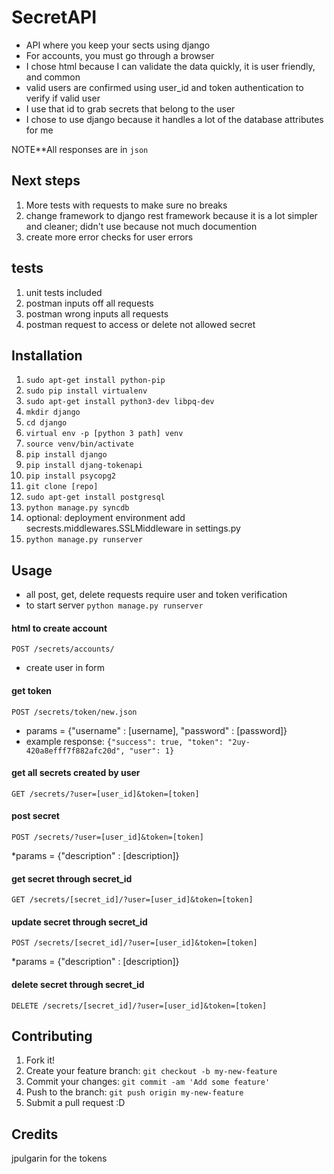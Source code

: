 # SecretAPI

* API where you keep your sects using django
* For accounts, you must go through a browser
* I chose html because I can validate the data quickly, it is user friendly, and common
* valid users are confirmed using user_id and token authentication to verify if valid user
* I use that id to grab secrets that belong to the user
* I chose to use django because it handles a lot of the database attributes for me


NOTE**All responses are in ```json```

## Next steps
1. More tests with requests to make sure no breaks
2. change framework to django rest framework because it is a lot simpler and cleaner; didn't use because not much documention
3. create more error checks for user errors

## tests
1. unit tests included
2. postman inputs off all requests
3. postman wrong inputs all requests
4. postman request to access or delete not allowed secret

## Installation
1. ```sudo apt-get install python-pip```
2. ```sudo pip install virtualenv```
2. ```sudo apt-get install python3-dev libpq-dev```
3. ```mkdir django```
4. ```cd django```
5. ```virtual env -p [python 3 path] venv```
6. ```source venv/bin/activate```
7. ```pip install django```
8. ```pip install djang-tokenapi```
8. ```pip install psycopg2```
9. ```git clone [repo]```
10. ```sudo apt-get install postgresql```
11. ```python manage.py syncdb```
12. optional: deployment environment add secrests.middlewares.SSLMiddleware in settings.py
12. ```python manage.py runserver```

## Usage
* all post, get, delete requests require user and token verification
* to start server ```python manage.py runserver```


#### html to create account
```
POST /secrets/accounts/
```
* create user in form

#### get token
```
POST /secrets/token/new.json
```
* params = {"username" : [username], "password" : [password]}
* example response: ```{"success": true, "token": "2uy-420a8efff7f882afc20d", "user": 1}```

#### get all secrets created by user
```
GET /secrets/?user=[user_id]&token=[token]
```

#### post secret 
```
POST /secrets/?user=[user_id]&token=[token]
```
*params = {"description" : [description]}

#### get secret through secret_id
```
GET /secrets/[secret_id]/?user=[user_id]&token=[token]
```

#### update secret through secret_id
```
POST /secrets/[secret_id]/?user=[user_id]&token=[token]
```
*params = {"description" : [description]}

#### delete secret through secret_id
```
DELETE /secrets/[secret_id]/?user=[user_id]&token=[token]
```


## Contributing

1. Fork it!
2. Create your feature branch: `git checkout -b my-new-feature`
3. Commit your changes: `git commit -am 'Add some feature'`
4. Push to the branch: `git push origin my-new-feature`
5. Submit a pull request :D

## Credits

jpulgarin for the tokens
